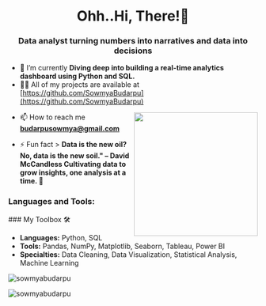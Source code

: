 <h1 align="center">Ohh..Hi, There!👋</h1>
<h3 align="center">Data analyst turning numbers into narratives and data into decisions</h3>

- 🌱 I’m currently **Diving deep into building a real-time analytics dashboard using Python and SQL.**
- 👨‍💻 All of my projects are available at [https://github.com/SowmyaBudarpu](https://github.com/SowmyaBudarpu)
 <img  src="https://user-images.githubusercontent.com/105108549/190127191-945c97b4-f2e8-47fe-b1da-ff678d31c0ed.gif" height="250px" align="right" />
 
- 📫 How to reach me **budarpusowmya@gmail.com**

- ⚡ Fun fact > **Data is the new oil? No, data is the new soil." – David McCandless
               Cultivating data to grow insights, one analysis at a time. 🌱**


<p align="left">
</p>

<h3 align="left">Languages and Tools:</h3>
<p align="left">
 ### My Toolbox 🛠️

- **Languages:** Python, SQL
- **Tools:** Pandas, NumPy, Matplotlib, Seaborn, Tableau, Power BI
- **Specialties:** Data Cleaning, Data Visualization, Statistical Analysis, Machine Learning

</p>

<p><img align="center" src="https://github-readme-stats.vercel.app/api/top-langs?username=sowmyabudarpu&show_icons=true&locale=en&layout=compact" alt="sowmyabudarpu" /></p>

<p><img align="center" src="https://github-readme-streak-stats.herokuapp.com/?user=sowmyabudarpu&" alt="sowmyabudarpu" /></p>
